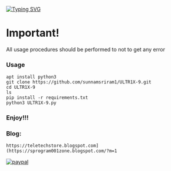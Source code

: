 

[![Typing SVG](https://readme-typing-svg.demolab.com?font=Fira+Code&pause=1000&color=FF2C10&background=31FF9400&width=435&lines=ULTR1X-9%F0%9F%A4%9F)](https://git.io/typing-svg)



# Important!

All usage procedures should be performed to not to get any error

### Usage
```
apt install python3
git clone https://github.com/sunnamsriram1/ULTR1X-9.git
cd ULTR1X-9
ls
pip install -r requirements.txt
python3 ULTR1X-9.py
```
### Enjoy!!!

### Blog:
```
https://teletechstore.blogspot.com](https://sprogram001zone.blogspot.com/?m=1
```

[![paypal](https://www.paypalobjects.com/en_US/i/btn/btn_donateCC_LG.gif)](https://paypal.me/Sunnam01ram)
